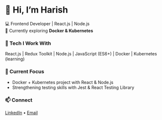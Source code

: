 # 👋 Hi, I’m Harish  

💻 Frontend Developer | React.js | Node.js  
🚀 Currently exploring **Docker & Kubernetes**  

### 🔧 Tech I Work With
React.js | Redux Toolkit | Node.js | JavaScript (ES6+) | Docker | Kubernetes (learning)

### 📌 Current Focus
- Docker + Kubernetes project with React & Node.js  
- Strengthening testing skills with Jest & React Testing Library  

### 📫 Connect
[LinkedIn](https://www.linkedin.com/in/harish-s-906340175/) • [Email](mailto:harish.inboxme@gmail.com)  
